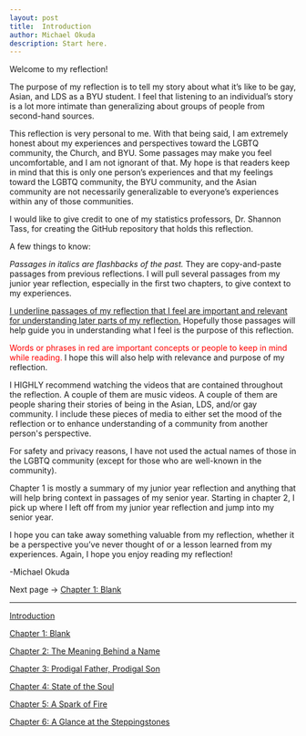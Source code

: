 ```yaml
---
layout: post
title:  Introduction
author: Michael Okuda
description: Start here.
---
```


Welcome to my reflection!

The purpose of my reflection is to tell my story about what it’s like to be gay, Asian, and LDS as a BYU student.  I feel that listening to an individual’s story is a lot more intimate than generalizing about groups of people from second-hand sources.

This reflection is very personal to me.  With that being said, I am extremely honest about my experiences and perspectives toward the LGBTQ community, the Church, and BYU.  Some passages may make you feel uncomfortable, and I am not ignorant of that.  My hope is that readers keep in mind that this is only one person’s experiences and that my feelings toward the LGBTQ community, the BYU community, and the Asian community are not necessarily generalizable to everyone’s experiences within any of those communities.

I would like to give credit to one of my statistics professors, Dr. Shannon Tass, for creating the GitHub repository that holds this reflection.

A few things to know:

_Passages in italics are flashbacks of the past._ They are copy-and-paste passages from previous reflections.  I will pull several passages from my junior year reflection, especially in the first two chapters, to give context to my experiences.

<u>I underline passages of my reflection that I feel are important and relevant for understanding later parts of my reflection.</u> Hopefully those passages will help guide you in understanding what I feel is the purpose of this reflection.

<span style="color:red">Words or phrases in red are important concepts or people to keep in mind while reading.</span> I hope this will also help with relevance and purpose of my reflection.

I HIGHLY recommend watching the videos that are contained throughout the reflection.  A couple of them are music videos.  A couple of them are people sharing their stories of being in the Asian, LDS, and/or gay community.  I include these pieces of media to either set the mood of the reflection or to enhance understanding of a community from another person's perspective.

For safety and privacy reasons, I have not used the actual names of those in the LGBTQ community (except for those who are well-known in the community).

Chapter 1 is mostly a summary of my junior year reflection and anything that will help bring context in passages of my senior year.  Starting in chapter 2, I pick up where I left off from my junior year reflection and jump into my senior year.

I hope you can take away something valuable from my reflection, whether it be a perspective you’ve never thought of or a lesson learned from my experiences.  Again, I hope you enjoy reading my reflection!

-Michael Okuda

Next page -> [Chapter 1: Blank](https://mokuda2.github.io/senioryearreflection/2024/04/08/Blank.html)

---

[Introduction](https://mokuda2.github.io/senioryearreflection/2024/05/01/Introduction.html)

[Chapter 1: Blank](https://mokuda2.github.io/senioryearreflection/2024/04/08/Blank.html)

[Chapter 2: The Meaning Behind a Name](https://mokuda2.github.io/senioryearreflection/2024/04/07/The-Meaning-Behind-a-Name.html)

[Chapter 3: Prodigal Father, Prodigal Son](https://mokuda2.github.io/senioryearreflection/2024/04/06/Prodigal-Father-Prodigal-Son.html)

[Chapter 4: State of the Soul](https://mokuda2.github.io/senioryearreflection/2024/04/05/State-of-the-Soul.html)

[Chapter 5: A Spark of Fire](https://mokuda2.github.io/senioryearreflection/2024/04/04/A-Spark-of-Fire.html)

[Chapter 6: A Glance at the Steppingstones](https://mokuda2.github.io/senioryearreflection/2024/03/03/A-Glance-at-the-Steppingstones.html)
